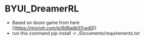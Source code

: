 # BYUI_DreamerRL

* Based on doom game from here [(https://morioh.com/p/9d9adb07ced0)]
* run this command pip install -r ./Documents/requirements.txt
